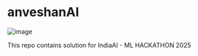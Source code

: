 # anveshanAI

![image](https://github.com/user-attachments/assets/1070ee00-0fe4-4c92-81d1-cfa80771bbf0)

This repo contains solution for IndiaAI - ML HACKATHON 2025
